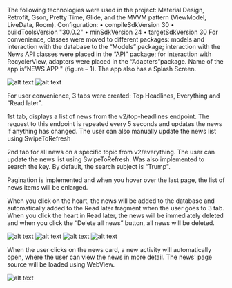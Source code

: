 The following technologies were used in the project: Material Design, Retrofit, Gson, Pretty Time, Glide, 
and the MVVM pattern (ViewModel, LiveData, Room).
Configuration:
• compileSdkVersion 30
• buildToolsVersion "30.0.2"
• minSdkVersion 24
• targetSdkVersion 30
For convenience, classes were moved to different packages: models and interaction with the database to the 
“Models” package; interaction with the News API classes were placed in the “API” package; for interaction 
with RecyclerView, adapters were placed in the “Adapters”package.
Name of the app is“NEWS APP " (figure – 1). The app also has a Splash Screen.

![alt text](https://raw.githubusercontent.com/ramapitecusment/news_api_android/master/images/1.png)
![alt text](https://raw.githubusercontent.com/ramapitecusment/news_api_android/master/images/2.png)

For user convenience, 3 tabs were created: Top Headlines, Everything and “Read later".

1st tab, displays a list of news from the v2/top-headlines endpoint. The request to this endpoint 
is repeated every 5 seconds and updates the news if anything has changed. The user can also manually 
update the news list using SwipeToRefresh

2nd tab for all news on a specific topic from v2/everything. The user can update the news list 
using SwipeToRefresh. Was also implemented to search the key. By default, the search subject is “Trump".

Pagination is implemented and when you hover over the last page, the list of news items will be enlarged.

When you click on the heart, the news will be added to the database and automatically added to the 
Read later fragment when the user goes to 3 tab. When you click the heart in Read later, the news 
will be immediately deleted and when you click the “Delete all news” button, all news will be deleted.

![alt text](https://raw.githubusercontent.com/ramapitecusment/news_api_android/master/images/3.png)
![alt text](https://raw.githubusercontent.com/ramapitecusment/news_api_android/master/images/4.png)
![alt text](https://raw.githubusercontent.com/ramapitecusment/news_api_android/master/images/5.png)
![alt text](https://raw.githubusercontent.com/ramapitecusment/news_api_android/master/images/6.png)

When the user clicks on the news card, a new activity will automatically open, where the user can 
view the news in more detail. The news' page source will be loaded using WebView.

![alt text](https://raw.githubusercontent.com/ramapitecusment/news_api_android/master/images/7.png)